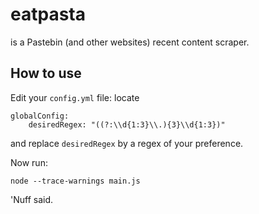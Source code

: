 # eatpasta

is a Pastebin (and other websites) recent content scraper.

## How to use

Edit your `config.yml` file: locate

    globalConfig:
        desiredRegex: "((?:\\d{1:3}\\.){3}\\d{1:3})"

and replace `desiredRegex` by a regex of your preference.

Now run:

    node --trace-warnings main.js

'Nuff said.